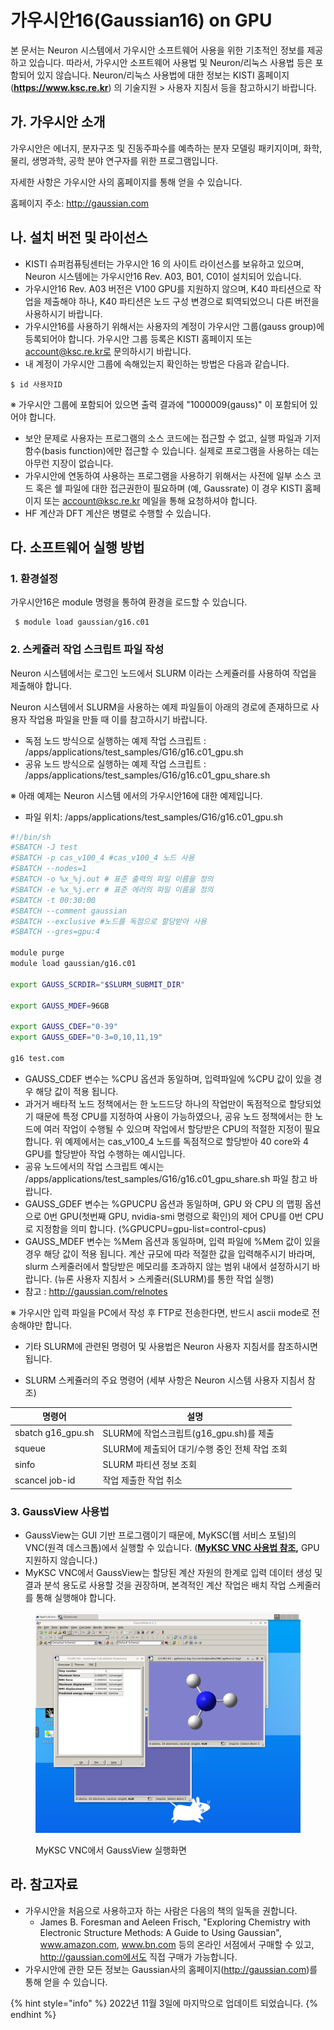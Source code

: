 # 가우시안16(Gaussian16) on GPU

본 문서는 Neuron 시스템에서 가우시안 소프트웨어 사용을 위한 기초적인 정보를 제공하고 있습니다. 따라서, 가우시안 소프트웨어 사용법 및 Neuron/리눅스 사용법 등은 포함되어 있지 않습니다. Neuron/리눅스 사용법에 대한 정보는 KISTI 홈페이지(**https://www.ksc.re.kr**) 의 기술지원 > 사용자 지침서 등을 참고하시기 바랍니다.



## **가. 가우시안 소개**

가우시안은 에너지, 분자구조 및 진동주파수를 예측하는 분자 모델링 패키지이며, 화학, 물리, 생명과학, 공학 분야 연구자를 위한 프로그램입니다.

자세한 사항은 가우시안 사의 홈페이지를 통해 얻을 수 있습니다.

홈페이지 주소: http://gaussian.com



## **나. 설치 버전 및 라이선스**

* KISTI 슈퍼컴퓨팅센터는 가우시안 16 의 사이트 라이선스를 보유하고 있으며, Neuron 시스템에는 가우시안16 Rev. A03, B01, C01이 설치되어 있습니다.
* 가우시안16 Rev. A03 버전은 V100 GPU를 지원하지 않으며, K40 파티션으로 작업을 제출해야 하나, K40 파티션은 노드 구성 변경으로 퇴역되었으니 다른 버전을 사용하시기 바랍니다.
* 가우시안16를 사용하기 위해서는 사용자의 계정이 가우시안 그룹(gauss group)에 등록되어야 합니다. 가우시안 그룹 등록은 KISTI 홈페이지 또는 account@ksc.re.kr로 문의하시기 바랍니다.
* 내 계정이 가우시안 그룹에 속해있는지 확인하는 방법은 다음과 같습니다.

```shell-session
$ id 사용자ID
```

※ 가우시안 그룹에 포함되어 있으면 출력 결과에 "1000009(gauss)" 이 포함되어 있어야 합니다.

* 보안 문제로 사용자는 프로그램의 소스 코드에는 접근할 수 없고, 실행 파일과 기저함수(basis function)에만 접근할 수 있습니다. 실제로 프로그램을 사용하는 데는 아무런 지장이 없습니다.
* 가우시안에 연동하여 사용하는 프로그램을 사용하기 위해서는 사전에 일부 소스 코드 혹은 쉘 파일에 대한 접근권한이 필요하며 (예, Gaussrate) 이 경우 KISTI 홈페이지 또는 account@ksc.re.kr 메일을 통해 요청하셔야 합니다.
* HF 계산과 DFT 계산은 병렬로 수행할 수 있습니다.



## **다. 소프트웨어 실행 방법**

### **1. 환경설정**

가우시안16은 module 명령을 통하여 환경을 로드할 수 있습니다.

```shell-session
 $ module load gaussian/g16.c01
```

### **2. 스케쥴러 작업 스크립트 파일 작성**

Neuron 시스템에서는 로그인 노드에서 SLURM 이라는 스케쥴러를 사용하여 작업을 제출해야 합니다.

Neuron 시스템에서 SLURM을 사용하는 예제 파일들이 아래의 경로에 존재하므로 사용자 작업용 파일을 만들 때 이를 참고하시기 바랍니다.

* 독점 노드 방식으로 실행하는 예제 작업 스크립트 : /apps/applications/test\_samples/G16/g16.c01\_gpu.sh
* 공유 노드 방식으로 실행하는 예제 작업 스크립트 : /apps/applications/test\_samples/G16/g16.c01\_gpu\_share.sh

※ 아래 예제는 Neuron 시스템 에서의 가우시안16에 대한 예제입니다.

* 파일 위치: /apps/applications/test\_samples/G16/g16.c01\_gpu.sh

```bash
#!/bin/sh
#SBATCH -J test
#SBATCH -p cas_v100_4 #cas_v100_4 노드 사용
#SBATCH --nodes=1 
#SBATCH -o %x_%j.out # 표준 출력의 파일 이름을 정의
#SBATCH -e %x_%j.err # 표준 에러의 파일 이름을 정의
#SBATCH -t 00:30:00
#SBATCH --comment gaussian
#SBATCH --exclusive #노드를 독점으로 할당받아 사용
#SBATCH --gres=gpu:4

module purge
module load gaussian/g16.c01

export GAUSS_SCRDIR="$SLURM_SUBMIT_DIR"

export GAUSS_MDEF=96GB

export GAUSS_CDEF="0-39"
export GAUSS_GDEF="0-3=0,10,11,19"

g16 test.com
```

* GAUSS\_CDEF 변수는 %CPU 옵션과 동일하며, 입력파일에 %CPU 값이 있을 경우 해당 값이 적용 됩니다.
* 과거거 배타적 노드 정책에서는 한 노드드당 하나의 작업만이 독점적으로 할당되었기 때문에 특정 CPU를 지정하여 사용이 가능하였으나, 공유 노드 정책에서는 한 노드에 여러 작업이 수행될 수 있으며 작업에서 할당받은 CPU의 적절한 지정이 필요합니다. 위 예제에서는 cas\_v100\_4 노드를 독점적으로 할당받아 40 core와 4 GPU를 할당받아 작업 수행하는 예시입니다.
* 공유 노드에서의 작업 스크립트 예시는 /apps/applications/test\_samples/G16/g16.c01\_gpu\_share.sh 파일 참고 바랍니다.
* GAUSS\_GDEF 변수는 %GPUCPU 옵션과 동일하며, GPU 와 CPU 의 맵핑 옵션으로 0번 GPU(첫번째 GPU, nvidia-smi 명령으로 확인)의 제어 CPU를 0번 CPU로 지정함을 의미 합니다. (%GPUCPU=gpu-list=control-cpus)
* GAUSS\_MDEF 변수는 %Mem 옵션과 동일하며, 입력 파일에 %Mem 값이 있을 경우 해당 값이 적용 됩니다. 계산 규모에 따라 적절한 값을 입력해주시기 바라며, slurm 스케줄러에서 할당받은 메모리를 초과하지 않는 범위 내에서 설정하시기 바랍니다. (뉴론 사용자 지침서 > 스케줄러(SLURM)를 통한 작업 실행)
* 참고 : http://gaussian.com/relnotes

※ 가우시안 입력 파일을 PC에서 작성 후 FTP로 전송한다면, 반드시 ascii mode로 전송해야만 합니다.

* 기타 SLURM에 관련된 명령어 및 사용법은 Neuron 사용자 지침서를 참조하시면 됩니다.



* SLURM 스케쥴러의 주요 명령어 (세부 사항은 Neuron 시스템 사용자 지침서 참조)

| **명령어**            | **설명**                         |
| ------------------ | ------------------------------ |
| sbatch g16\_gpu.sh | SLURM에 작업스크립트(g16\_gpu.sh)를 제출 |
| squeue             | SLURM에 제출되어 대기/수행 중인 전체 작업 조회  |
| sinfo              | SLURM 파티션 정보 조회                |
| scancel job-id     | 작업 제출한 작업 취소                   |

### 3. GaussView 사용법

* GaussView는  GUI 기반 프로그램이기  때문에,  MyKSC(웹 서비스 포털)의 VNC(원격 데스크톱)에서  실행할 수 있습니다. ([**MyKSC VNC 사용법 참조**](https://docs-ksc.gitbook.io/myksc/app/vnc)**,** GPU 지원하지 않습니다.)&#x20;
* MyKSC VNC에서 GaussView는 할당된 계산 자원의 한계로 입력  데이터 생성 및 결과 분석 용도로  사용할 것을 권장하며,  본격적인 계산 작업은 배치 작업 스케줄러를 통해 실행해야 합니다.

<figure><img src="../.gitbook/assets/gassview-1.png" alt=""><figcaption><p>MyKSC VNC에서 GaussView 실행화면</p></figcaption></figure>

## **라. 참고자료**

* 가우시안을 처음으로 사용하고자 하는 사람은 다음의 책의 일독을 권합니다.
  * James B. Foresman and Aeleen Frisch, "Exploring Chemistry with Electronic Structure Methods: A Guide to Using Gaussian", www.amazon.com, www.bn.com 등의 온라인 서점에서 구매할 수 있고, http://gaussian.com에서도 직접 구매가 가능합니다.
* 가우시안에 관한 모든 정보는 Gaussian사의 홈페이지(http://gaussian.com)를 통해 얻을 수 있습니다.

{% hint style="info" %}
2022년 11월 3일에 마지막으로 업데이트 되었습니다.
{% endhint %}
